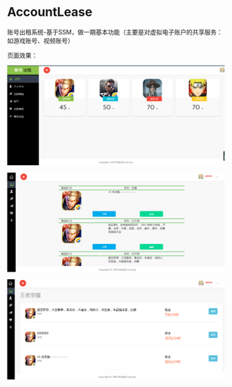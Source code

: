# AccountLease
账号出租系统-基于SSM，做一期基本功能（主要是对虚拟电子账户的共享服务：如游戏账号、视频账号）

页面效果：

![页面效果.png](/document/image/index.png)

![页面2.png](/document/image/business_product_list.png)

![页面3.png](/document/image/king_honor.png)
